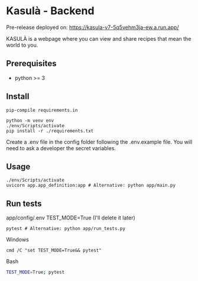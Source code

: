 # Kasulà - Backend

Pre-release deployed on: https://kasula-v7-5q5vehm3ja-ew.a.run.app/

KASULÀ is a webpage where you can view and share recipes that mean the world to you.

## Prerequisites
- python >= 3

## Install
```
pip-compile requirements.in

python -m venv env
./env/Scripts/activate
pip install -r ./requirements.txt
```
Create a .env file in the config folder following the .env.example file. You will need to ask a developer the secret variables.

## Usage
```
./env/Scripts/activate
uvicorn app.app_definition:app # Alternative: python app/main.py
```

## Run tests
app/config/.env TEST_MODE=True (I'll delete it later)
```
pytest # Alternative: python app/run_tests.py
```

Windows
```
cmd /C "set TEST_MODE=True&& pytest"
```

Bash
```bash
TEST_MODE=True; pytest
```
 
